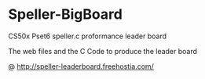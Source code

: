 Speller-BigBoard
================

CS50x Pset6 speller.c proformance leader board

The web files and the C Code to produce the leader board

@ http://speller-leaderboard.freehostia.com/
